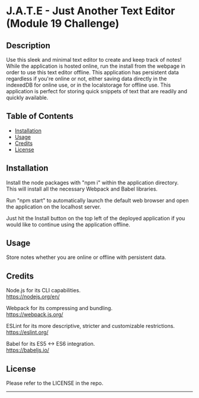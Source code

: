 # J.A.T.E - Just Another Text Editor (Module 19 Challenge)

## Description

Use this sleek and minimal text editor to create and keep track of notes!  While the application is hosted online, run the install from the webpage in order to use this text editor offline.  This application has persistent data regardless if you're online or not, either saving data directly in the indexedDB for online use, or in the localstorage for offline use.  This application is perfect for storing quick snippets of text that are readily and quickly available.

## Table of Contents

- [Installation](#installation)
- [Usage](#usage)
- [Credits](#credits)
- [License](#license)

## Installation

Install the node packages with "npm i" within the application directory.  
This will install all the necessary Webpack and Babel libraries.  

Run "npm start" to automatically launch the default web browser and open the application on the localhost server.  

Just hit the Install button on the top left of the deployed application if you would like to continue using the application offline. 

## Usage

Store notes whether you are online or offline with persistent data.

## Credits

Node.js for its CLI capabilities.  
https://nodejs.org/en/

Webpack for its compressing and bundling.  
https://webpack.js.org/

ESLint for its more descriptive, stricter and customizable restrictions.  
https://eslint.org/

Babel for its ES5 <-> ES6 integration.  
https://babeljs.io/

## License

Please refer to the LICENSE in the repo.

---